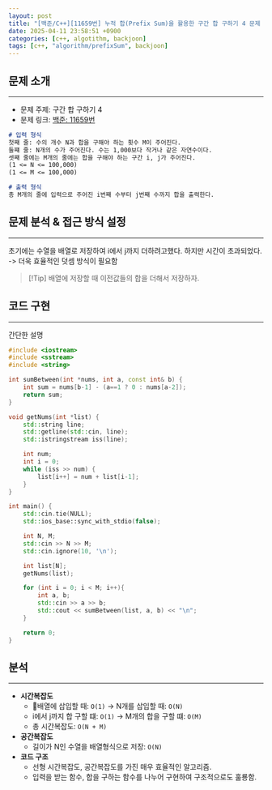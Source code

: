 ```yaml
---
layout: post
title: "[백준/C++][11659번] 누적 합(Prefix Sum)을 활용한 구간 합 구하기 4 문제 풀이"
date: 2025-04-11 23:58:51 +0900
categories: [c++, algotithm, backjoon]
tags: [c++, "algorithm/prefixSum", backjoon]
---
```


## 문제 소개
---
* 문제 주제: 구간 합 구하기 4
* 문제 링크: [백준: 11659번](https://www.acmicpc.net/problem/11659)

```md
# 입력 형식
첫째 줄: 수의 개수 N과 합을 구해야 하는 횟수 M이 주어진다.
둘쨰 줄: N개의 수가 주어진다. 수는 1,000보다 작거나 같은 자연수이다.
셋째 줄에는 M개의 줄에는 합을 구해야 하는 구간 i, j가 주어진다.
(1 <= N <= 100,000)
(1 <= M <= 100,000)

# 출력 형식
총 M개의 줄에 입력으로 주어진 i번째 수부터 j번째 수까지 합을 출력한다.
```

## 문제 분석 & 접근 방식 설정
---
초기에는 수열을 배열로 저장하여 i에서 j까지 더하려고했다. 하지만 시간이 초과되었다.
-> 더욱 효율적인 덧셈 방식이 필요함

> [!Tip] 배열에 저장할 때 이전값들의 합을 더해서 저장하자.

## 코드 구현
---
간단한 설명

```cpp
#include <iostream>
#include <sstream>
#include <string>

int sumBetween(int *nums, int a, const int& b) {
    int sum = nums[b-1] - (a==1 ? 0 : nums[a-2]);
    return sum;
}

void getNums(int *list) {
    std::string line;
    std::getline(std::cin, line);
    std::istringstream iss(line);

    int num;
    int i = 0;
    while (iss >> num) {
        list[i++] = num + list[i-1];
    }
}

int main() {
    std::cin.tie(NULL);
    std::ios_base::sync_with_stdio(false);

    int N, M;
    std::cin >> N >> M;
    std::cin.ignore(10, '\n');

    int list[N];
    getNums(list);

    for (int i = 0; i < M; i++){
        int a, b;
        std::cin >> a >> b;
        std::cout << sumBetween(list, a, b) << "\n";
    }

    return 0;
}

```

## 분석
---
- **시간복잡도**
	- 배열에 삽입할 때: `O(1)` -> N개를 삽입할 때: `O(N)`
	- i에서 j까지 합 구할 떄: `O(1)` -> M개의 합을 구할 떄: `O(M)`
	- 총 시간복잡도: `O(N + M)`
- **공간복잡도**
	- 길이가 N인 수열을 배열형식으로 저장: `O(N)`
- **코드 구조**
	- 선형 시간복잡도, 공간복잡도를 가진 매우 효율적인 알고리즘.
	- 입력을 받는 함수, 합을 구하는 함수를 나누어 구현하여 구조적으로도 훌룡함.
